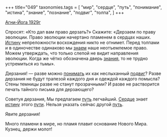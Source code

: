 +++
title="049"
taxonomies.tags = [
 "мир",
 "сердце",
 "путь",
 "понимание",
 "истина",
 "знание",
 "познание",
 "подвиг",
 "толпа",
]
+++

[Агни-Йога 1929г](/agni/1929)

Спросят: «Кто дал вам право дерзать?» Скажите: «Дерзаем по праву эволюции. Право эволюции начертано пламенем в сердцах наших. [Истину](/tags/истина) непреложности восхождения никто не отнимет. Перед толпами и в одиночестве одинаково мы [знаем](/tags/познание) наше неотъемлемое право. Можем утверждать, что только слепой не видит направления эволюции. Когда же чётко обозначена дверь [знания](/tags/знание), то не трудно устремиться из тьмы».   

Дерзания! — разве можно [понимать](/tags/понимание) их как неслыханный [подвиг](/tags/подвиг)? Разве дерзания не будут трапезой каждого дня и одеждой каждого помысла? Стены темницы разве не станут прозрачными? И разве не растворится печать тайного письма для дерзающего?   

Советуя дерзания, Мы предлагаем [путь](/tags/путь) легчайший. [Сердце](/tags/сердце) знает [истину](/tags/истина) этого [пути](/tags/путь). Нельзя указать сейчас другой [путь](/tags/путь).   

Явите дерзания!   

Много пламени в мире, но пламя плавит основание Нового Мира. Кузнец, держи молот!
